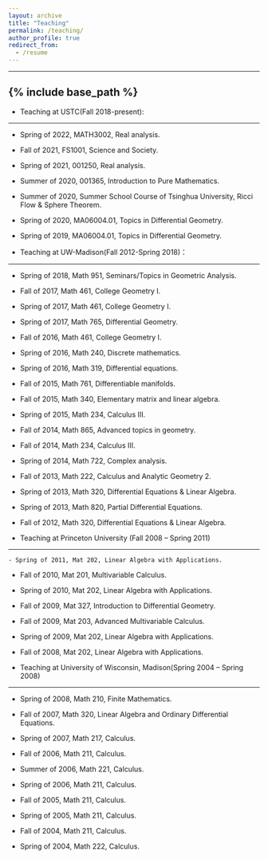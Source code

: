```yaml
---
layout: archive
title: "Teaching"
permalink: /teaching/
author_profile: true
redirect_from:
  - /resume
---
```





---

{% include base_path %}
---

- Teaching at USTC(Fall 2018-present):
--- 
   - Spring of 2022, MATH3002, Real analysis.
   
   - Fall of 2021, FS1001, Science and Society.
   
   - Spring of 2021, 001250, Real analysis.
   
   - Summer of 2020, 001365, Introduction to Pure Mathematics.
   
   - Summer of 2020, Summer School Course of Tsinghua University, Ricci Flow & Sphere Theorem.
   
   - Spring of 2020, MA06004.01, Topics in Differential Geometry.
   
   - Spring of 2019, MA06004.01, Topics in Differential Geometry.
 
- Teaching at UW-Madison(Fall 2012-Spring 2018)：
---
   - Spring of 2018, Math 951, Seminars/Topics in Geometric Analysis.

   - Fall of 2017, Math 461, College Geometry I.

   - Spring of 2017, Math 461, College Geometry I.

   - Spring of 2017, Math 765, Differential Geometry.

   - Fall of 2016, Math 461, College Geometry I.

   - Spring of 2016, Math 240, Discrete mathematics.

   - Spring of 2016, Math 319, Differential equations.

   - Fall of 2015, Math 761, Differentiable manifolds.

   - Fall of 2015, Math 340, Elementary matrix and linear algebra.

   - Spring of 2015, Math 234, Calculus III.

   - Fall of 2014, Math 865, Advanced topics in geometry.

   - Fall of 2014, Math 234, Calculus III.

   - Spring of 2014, Math 722, Complex analysis.

   - Fall of 2013, Math 222, Calculus and Analytic Geometry 2.

   - Spring of 2013, Math 320, Differential Equations & Linear Algebra.

   - Spring of 2013, Math 820, Partial Differential Equations.

   - Fall of 2012, Math 320, Differential Equations & Linear Algebra.
 
 - Teaching at Princeton University (Fall 2008 – Spring 2011)
---
    - Spring of 2011, Mat 202, Linear Algebra with Applications.

   - Fall of 2010, Mat 201, Multivariable Calculus.

   - Spring of 2010, Mat 202, Linear Algebra with Applications.

   - Fall of 2009, Mat 327, Introduction to Differential Geometry.

   - Fall of 2009, Mat 203, Advanced Multivariable Calculus.

   - Spring of 2009, Mat 202, Linear Algebra with Applications.

   - Fall of 2008, Mat 202, Linear Algebra with Applications.
  
- Teaching at University of Wisconsin, Madison(Spring 2004 – Spring 2008)
---
   - Spring of 2008, Math 210, Finite Mathematics.

   - Fall of 2007, Math 320, Linear Algebra and Ordinary Differential Equations.

   - Spring of 2007, Math 217, Calculus.

   - Fall of 2006, Math 211, Calculus.

   - Summer of 2006, Math 221, Calculus.

   - Spring of 2006, Math 211, Calculus.

   - Fall of 2005, Math 211, Calculus.

   - Spring of 2005, Math 211, Calculus.

   - Fall of 2004, Math 211, Calculus.

   - Spring of 2004, Math 222, Calculus.
 
